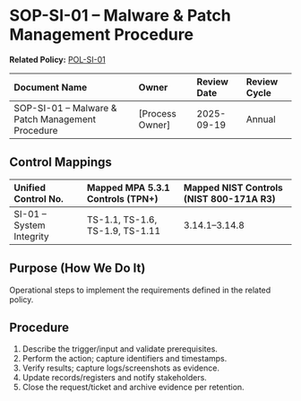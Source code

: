 # SOP-SI-01 – Malware & Patch Management Procedure

**Related Policy:** [POL-SI-01](../policies/POL-SI-01_*.md)

| Document Name | Owner | Review Date | Review Cycle |
| :---- | :---- | :---- | :---- |
| SOP-SI-01 – Malware & Patch Management Procedure | [Process Owner] | 2025-09-19 | Annual |

## Control Mappings
| Unified Control No. | Mapped MPA 5.3.1 Controls (TPN+) | Mapped NIST Controls (NIST 800-171A R3) |
| :---- | :---- | :---- |
| SI-01 – System Integrity | TS-1.1, TS-1.6, TS-1.9, TS-1.11 | 3.14.1–3.14.8 |

## Purpose (How We Do It)
Operational steps to implement the requirements defined in the related policy.

## Procedure
1. Describe the trigger/input and validate prerequisites.
2. Perform the action; capture identifiers and timestamps.
3. Verify results; capture logs/screenshots as evidence.
4. Update records/registers and notify stakeholders.
5. Close the request/ticket and archive evidence per retention.

